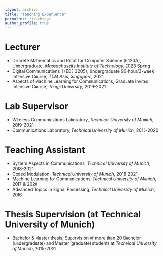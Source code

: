```yaml
---
layout: archive
title: "Teaching Experience"
permalink: /teaching/
author_profile: true
---
```


    
Lecturer
======
* Discrete Mathematics and Proof for Computer Science (6.120A), Undergraduate, *Massachusetts Institute of Technology*, 2023 Spring
* Digital Communications 1 (EDE 3205), Undergraduate 90-hour/3-week Intensive Course, *TUM Asia, Singapore*, 2021 
* Aspects of Machine Learning for Communications, Graduate Invited Intensive Course, *Tongji University*, 2019-2021 

Lab Supervisor
======
* Wireless Communications Laboratory, *Technical University of Munich*, 2019-2021 
* Communications Laboratory, *Technical University of Munich*, 2016-2020 

Teaching Assistant
======
* System Aspects in Communications, *Technical University of Munich*, 2018-2021 
* Coded Modulation, *Technical University of Munich*, 2018-2021 
* Machine Learning for Communications, *Technical University of Munich*, 2017 & 2020 
* Advanced Topics in Signal Processing, *Technical University of Munich*, 2016
  
Thesis Supervision (at Technical University of Munich)
======
* Bachelor & Master thesis, Supervision of more than 20 Bachelor (undergraduate) and Master (graduate) students at *Technical University of Munich*, 2015-2021
